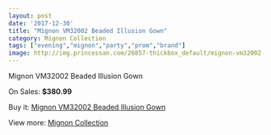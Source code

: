 ```yaml
---
layout: post
date: '2017-12-30'
title: "Mignon VM32002 Beaded Illusion Gown"
category: Mignon Collection
tags: ["evening","mignon","party","prom","brand"]
image: http://img.princessan.com/26857-thickbox_default/mignon-vm32002-beaded-illusion-gown.jpg
---
```

Mignon VM32002 Beaded Illusion Gown

On Sales: **$380.99**
<a href="https://www.princessan.com/en/12302-mignon-vm32002-beaded-illusion-gown.html"><amp-img layout="responsive" width="600" height="600" src="//img.princessan.com/26857-thickbox_default/mignon-vm32002-beaded-illusion-gown.jpg" alt="Mignon VM32002 Beaded Illusion Gown 0" /></a>
<a href="https://www.princessan.com/en/12302-mignon-vm32002-beaded-illusion-gown.html"><amp-img layout="responsive" width="600" height="600" src="//img.princessan.com/26860-thickbox_default/mignon-vm32002-beaded-illusion-gown.jpg" alt="Mignon VM32002 Beaded Illusion Gown 1" /></a>
<a href="https://www.princessan.com/en/12302-mignon-vm32002-beaded-illusion-gown.html"><amp-img layout="responsive" width="600" height="600" src="//img.princessan.com/26859-thickbox_default/mignon-vm32002-beaded-illusion-gown.jpg" alt="Mignon VM32002 Beaded Illusion Gown 2" /></a>
<a href="https://www.princessan.com/en/12302-mignon-vm32002-beaded-illusion-gown.html"><amp-img layout="responsive" width="600" height="600" src="//img.princessan.com/26858-thickbox_default/mignon-vm32002-beaded-illusion-gown.jpg" alt="Mignon VM32002 Beaded Illusion Gown 3" /></a>

Buy it: [Mignon VM32002 Beaded Illusion Gown](https://www.princessan.com/en/12302-mignon-vm32002-beaded-illusion-gown.html "Mignon VM32002 Beaded Illusion Gown")

View more: [Mignon Collection](https://www.princessan.com/en/88- "Mignon Collection")